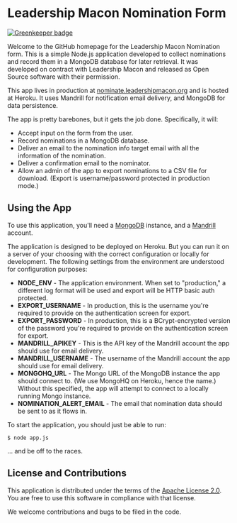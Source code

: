 # Leadership Macon Nomination Form

[![Greenkeeper badge](https://badges.greenkeeper.io/farmdawgnation/lm-nominations.svg)](https://greenkeeper.io/)

Welcome to the GitHub homepage for the Leadership Macon Nomination form. This is a simple Node.js application developed to collect nominations and record them in a MongoDB database for later retrieval. It was developed on contract with Leadership Macon and released as Open Source software with their permission.

This app lives in production at [nominate.leadershipmacon.org](http://nominate.leadershipmacon.org) and is hosted at Heroku. It uses Mandrill for notification email delivery, and MongoDB for data persistence.

The app is pretty barebones, but it gets the job done. Specifically, it will:

* Accept input on the form from the user.
* Record nominations in a MongoDB database.
* Deliver an email to the nomination info target email with all the information of the nomination.
* Deliver a confirmation email to the nominator.
* Allow an admin of the app to export nominations to a CSV file for download. (Export is username/password protected in production mode.)

## Using the App

To use this application, you'll need a [MongoDB](http://mongodb.org) instance, and a [Mandrill](http://mandrill.com) account.

The application is designed to be deployed on Heroku. But you can run it on a server of your choosing with the correct configuration or locally for development. The following settings from the environment are understood for configuration purposes:

* **NODE_ENV** - The application environment. When set to "production," a different log format will be used and export will be HTTP basic auth protected.
* **EXPORT_USERNAME** - In production, this is the username you're required to provide on the authentication screen for export.
* **EXPORT_PASSWORD** - In production, this is a BCrypt-encrypted version of the password you're required to provide on the authentication screen for export.
* **MANDRILL_APIKEY** - This is the API key of the Mandrill account the app should use for email delivery.
* **MANDRILL_USERNAME** - The username of the Mandrill account the app should use for email delivery.
* **MONGOHQ_URL** - The Mongo URL of the MongoDB instance the app should connect to. (We use MongoHQ on Heroku, hence the name.) Without this specified, the app will attempt to connect to a locally running Mongo instance.
* **NOMINATION_ALERT_EMAIL** - The email that nomination data should be sent to as it flows in.

To start the application, you should just be able to run:

```
$ node app.js
```

... and be off to the races.

## License and Contributions

This application is distributed under the terms of the [Apache License 2.0](http://www.apache.org/licenses/LICENSE-2.0). You are free to use this software in compliance with that license.

We welcome contributions and bugs to be filed in the code.
